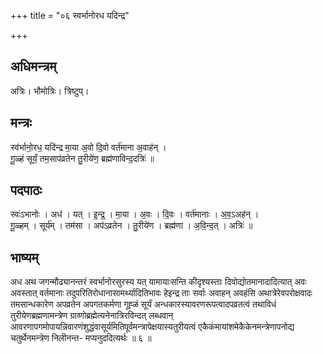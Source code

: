 +++
title = "०६ स्वर्भानोरध यदिन्द्र"

+++
## अधिमन्त्रम्
अत्रिः। भौमोत्रिः। त्रिष्टुप्।

## मन्त्रः
स्व॑र्भानो॒रध॒ यदि॑न्द्र मा॒या अ॒वो दि॒वो वर्त॑माना अ॒वाह॑न् ।  
गू॒ळ्हं सूर्यं॒ तम॒साप॑व्रतेन तु॒रीये॑ण॒ ब्रह्म॑णाविन्द॒दत्रिः॑ ॥

## पदपाठः
स्वः॑ऽभानोः । अध॑ । यत् । इ॒न्द्र॒ । मा॒या । अ॒वः । दि॒वः । वर्त॑मानाः । अ॒व॒ऽअह॑न् ।  
गू॒ळ्हम् । सूर्य॑म् । तम॑सा । अप॑ऽव्रतेन । तु॒रीये॑ण । ब्रह्म॑णा । अ॒वि॒न्द॒त् । अत्रिः॑ ॥

## भाष्यम्
अध अथ जगन्मौढ्यानन्तरं स्वर्भानोरसुरस्य यत् यामायाःसन्ति कीदृश्यस्ताः दिवोद्योतमानादादित्यात् अवः अवस्तात् वर्तमानाः तदुपरितिरोधानासामर्थ्यादितिभावः हेइन्द्र ताः सर्वाः अवाहन् अवहंसि अथात्रेरेवपरोक्षवादः तमसान्धकारेण अपव्रतेन अपगतकर्मणा गूह्ळं सूर्यं अन्धकारस्यावरणरूपत्वादपव्रतत्वं तथाविधं तुरीयेणब्रह्मणामन्त्रेण ग्राव्णोब्रह्मेत्यनेनात्रिरविन्दत् लब्धवान् आवरणापगमोपायन्निवारणंशुद्धंवासूर्यमितिपूर्वमन्त्रापेक्षयास्यतुरीयत्वं एकैकंमायांशमेकैकेनमन्त्रेणापनोद्य चतुर्थेनमन्त्रेण निलीनन्त- मप्यनुददित्यर्थः ॥ ६ ॥